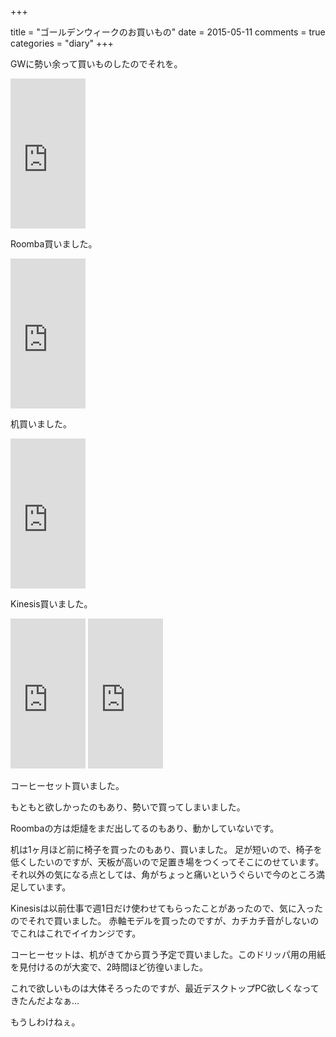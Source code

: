 +++

title = "ゴールデンウィークのお買いもの"
date = 2015-05-11
comments = true
categories = "diary"
+++

GWに勢い余って買いものしたのでそれを。

<iframe src="http://rcm-fe.amazon-adsystem.com/e/cm?lt1=_blank&bc1=000000&IS2=1&bg1=FFFFFF&fc1=000000&lc1=0000FF&t=katsyoshi05-22&o=9&p=8&l=as4&m=amazon&f=ifr&ref=ss_til&asins=B00J5ZBVFY" style="width:120px;height:240px;" scrolling="no" marginwidth="0" marginheight="0" frameborder="0"></iframe>

Roomba買いました。

<iframe src="http://rcm-fe.amazon-adsystem.com/e/cm?lt1=_blank&bc1=000000&IS2=1&bg1=FFFFFF&fc1=000000&lc1=0000FF&t=katsyoshi05-22&o=9&p=8&l=as4&m=amazon&f=ifr&ref=ss_til&asins=B004N3RQ5W" style="width:120px;height:240px;" scrolling="no" marginwidth="0" marginheight="0" frameborder="0"></iframe>

机買いました。

<iframe src="http://rcm-fe.amazon-adsystem.com/e/cm?lt1=_blank&bc1=000000&IS2=1&bg1=FFFFFF&fc1=000000&lc1=0000FF&t=katsyoshi05-22&o=9&p=8&l=as4&m=amazon&f=ifr&ref=ss_til&asins=B00G21MID8" style="width:120px;height:240px;" scrolling="no" marginwidth="0" marginheight="0" frameborder="0"></iframe>

Kinesis買いました。

<iframe src="http://rcm-fe.amazon-adsystem.com/e/cm?lt1=_blank&bc1=000000&IS2=1&bg1=FFFFFF&fc1=000000&lc1=0000FF&t=katsyoshi05-22&o=9&p=8&l=as4&m=amazon&f=ifr&ref=ss_til&asins=B000EVPGTU" style="width:120px;height:240px;" scrolling="no" marginwidth="0" marginheight="0" frameborder="0"></iframe>
<iframe src="http://rcm-fe.amazon-adsystem.com/e/cm?lt1=_blank&bc1=000000&IS2=1&bg1=FFFFFF&fc1=000000&lc1=0000FF&t=katsyoshi05-22&o=9&p=8&l=as4&m=amazon&f=ifr&ref=ss_til&asins=B000P4D5F8" style="width:120px;height:240px;" scrolling="no" marginwidth="0" marginheight="0" frameborder="0"></iframe>

コーヒーセット買いました。

もともと欲しかったのもあり、勢いで買ってしまいました。

Roombaの方は炬燵をまだ出してるのもあり、動かしていないです。

机は1ヶ月ほど前に椅子を買ったのもあり、買いました。
足が短いので、椅子を低くしたいのですが、天板が高いので足置き場をつくってそこにのせています。
それ以外の気になる点としては、角がちょっと痛いというぐらいで今のところ満足しています。

Kinesisは以前仕事で週1日だけ使わせてもらったことがあったので、気に入ったのでそれで買いました。
赤軸モデルを買ったのですが、カチカチ音がしないのでこれはこれでイイカンジです。

コーヒーセットは、机がきてから買う予定で買いました。このドリッパ用の用紙を見付けるのが大変で、2時間ほど彷徨いました。

これで欲しいものは大体そろったのですが、最近デスクトップPC欲しくなってきたんだよなぁ…

もうしわけねぇ。



